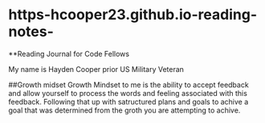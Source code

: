 # https-hcooper23.github.io-reading-notes-
**Reading Journal for Code Fellows 

My name is Hayden Cooper prior US Military Veteran 

[Github Profile]:(https://github.com/Hcooper23https://github.com/Hcooper23)

##Growth midset 
Growth Mindset to me is the ability to accept feedback and allow yourself to process the words and feeling associated with this feedback. Following that up with satructured plans and goals to achive a goal that was determined from the groth you are attempting to achive. 
